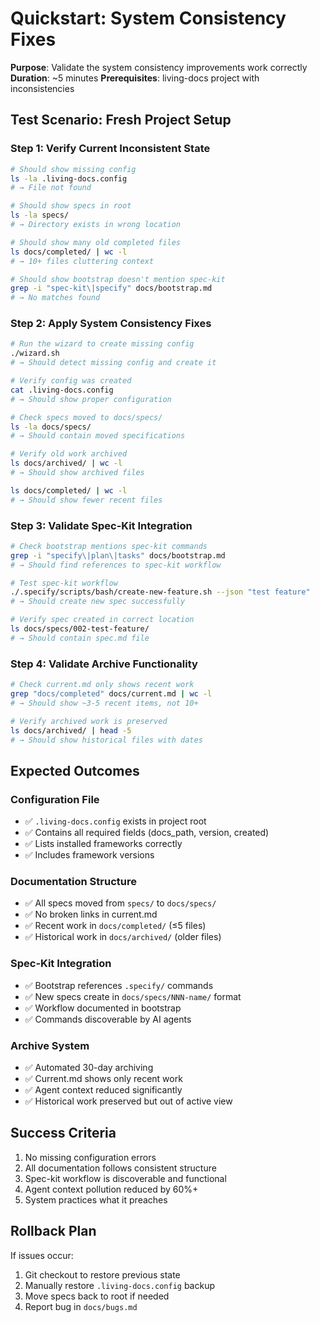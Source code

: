 # Quickstart: System Consistency Fixes

**Purpose**: Validate the system consistency improvements work correctly
**Duration**: ~5 minutes
**Prerequisites**: living-docs project with inconsistencies

## Test Scenario: Fresh Project Setup

### Step 1: Verify Current Inconsistent State
```bash
# Should show missing config
ls -la .living-docs.config
# → File not found

# Should show specs in root
ls -la specs/
# → Directory exists in wrong location

# Should show many old completed files
ls docs/completed/ | wc -l
# → 10+ files cluttering context

# Should show bootstrap doesn't mention spec-kit
grep -i "spec-kit\|specify" docs/bootstrap.md
# → No matches found
```

### Step 2: Apply System Consistency Fixes
```bash
# Run the wizard to create missing config
./wizard.sh
# → Should detect missing config and create it

# Verify config was created
cat .living-docs.config
# → Should show proper configuration

# Check specs moved to docs/specs/
ls -la docs/specs/
# → Should contain moved specifications

# Verify old work archived
ls docs/archived/ | wc -l
# → Should show archived files

ls docs/completed/ | wc -l
# → Should show fewer recent files
```

### Step 3: Validate Spec-Kit Integration
```bash
# Check bootstrap mentions spec-kit commands
grep -i "specify\|plan\|tasks" docs/bootstrap.md
# → Should find references to spec-kit workflow

# Test spec-kit workflow
./.specify/scripts/bash/create-new-feature.sh --json "test feature"
# → Should create new spec successfully

# Verify spec created in correct location
ls docs/specs/002-test-feature/
# → Should contain spec.md file
```

### Step 4: Validate Archive Functionality
```bash
# Check current.md only shows recent work
grep "docs/completed" docs/current.md | wc -l
# → Should show ~3-5 recent items, not 10+

# Verify archived work is preserved
ls docs/archived/ | head -5
# → Should show historical files with dates
```

## Expected Outcomes

### Configuration File
- ✅ `.living-docs.config` exists in project root
- ✅ Contains all required fields (docs_path, version, created)
- ✅ Lists installed frameworks correctly
- ✅ Includes framework versions

### Documentation Structure
- ✅ All specs moved from `specs/` to `docs/specs/`
- ✅ No broken links in current.md
- ✅ Recent work in `docs/completed/` (≤5 files)
- ✅ Historical work in `docs/archived/` (older files)

### Spec-Kit Integration
- ✅ Bootstrap references `.specify/` commands
- ✅ New specs create in `docs/specs/NNN-name/` format
- ✅ Workflow documented in bootstrap
- ✅ Commands discoverable by AI agents

### Archive System
- ✅ Automated 30-day archiving
- ✅ Current.md shows only recent work
- ✅ Agent context reduced significantly
- ✅ Historical work preserved but out of active view

## Success Criteria
1. No missing configuration errors
2. All documentation follows consistent structure
3. Spec-kit workflow is discoverable and functional
4. Agent context pollution reduced by 60%+
5. System practices what it preaches

## Rollback Plan
If issues occur:
1. Git checkout to restore previous state
2. Manually restore `.living-docs.config` backup
3. Move specs back to root if needed
4. Report bug in `docs/bugs.md`